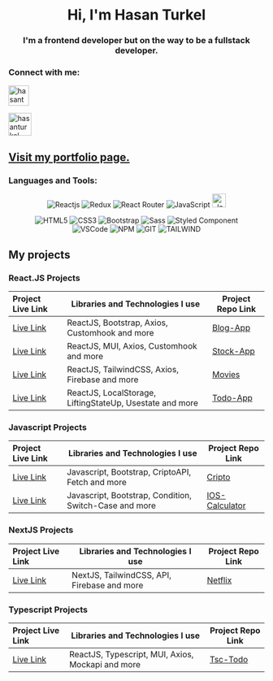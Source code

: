 <h1 align="center">Hi, I'm Hasan Turkel</h1>
<h3 align="center">I'm a frontend developer but on the way to be a fullstack developer.</h3>

<h3 align="left">Connect with me: </h3>
<p align="left">
<a href="https://linkedin.com/in/hasan-turkel" target="blank"><img align="center" src="https://raw.githubusercontent.com/rahuldkjain/github-profile-readme-generator/master/src/images/icons/Social/linked-in-alt.svg" alt="hasanturkel" height="" width="40" /></a> 

        
</p>   
<p align="left">
<a href="mailto:mhturkel@gmail.com" target="blank"><img align="center" src="https://freesvg.org/img/Android-SMS-big.png" alt="hasanturkel" height="" width="45" /></a>
</p>

## [Visit my portfolio page.](https://hasan-turkel.github.io/myportfolio/)

<h3 align="left">Languages and Tools:</h3>
<div align="center">
<img
        src="https://img.shields.io/badge/React-20232A?style=for-the-badge&logo=react&logoColor=61DAFB"
        alt="Reactjs"
      />
<img
        src="https://img.shields.io/badge/Redux-593D88?style=for-the-badge&logo=redux&logoColor=white"
        alt="Redux"
      />
<img
        src="https://img.shields.io/badge/React_Router-CA4245?style=for-the-badge&logo=react-router&logoColor=white"
        alt="React Router"
      /> 
<img
        src="https://img.shields.io/badge/JavaScript-323330?style=for-the-badge&logo=javascript&logoColor=F7DF1E"
        alt="JavaScript"
      />
<img
        src="https://shields.io/badge/TypeScript-3178C6?logo=TypeScript&logoColor=FFF&style=flat-square"
        alt="JavaScript" height="27.3"
      />

<img
        src="https://img.shields.io/badge/HTML5-E34F26?style=for-the-badge&logo=html5&logoColor=white"
        alt="HTML5"
      />
<img
        src="https://img.shields.io/badge/CSS3-1572B6?style=for-the-badge&logo=css3&logoColor=white"
        alt="CSS3"
      />
<img
        src="https://img.shields.io/badge/Bootstrap-563D7C?style=for-the-badge&logo=bootstrap&logoColor=white"
        alt="Bootstrap"
      />
<img
        src="https://img.shields.io/badge/Sass-CC6699?style=for-the-badge&logo=sass&logoColor=white"
        alt="Sass"
      />
<img
        src="https://img.shields.io/badge/styled--components-DB7093?style=for-the-badge&logo=styled-components&logoColor=white"
        alt="Styled Component"
      /> 
</br>
<img 
     src="https://img.shields.io/badge/Visual_Studio_Code-0078D4?style=for-the-badge&logo=visual%20studio%20code&logoColor=white"
     alt="VSCode"
     /> 
<img
     src="https://img.shields.io/badge/npm-CB3837?style=for-the-badge&logo=npm&logoColor=white"
     alt="NPM"
     />
<img 
      src="https://img.shields.io/badge/GIT-E44C30?style=for-the-badge&logo=git&logoColor=white"
      alt="GIT"
      />
<img 
      src="https://img.shields.io/badge/tailwindcss-%2338B2AC.svg?style=for-the-badge&logo=tailwind-css&logoColor=white"
      alt="TAILWIND" 
      />
</div>

## My projects
### React.JS Projects
  Project Live Link       |Libraries and Technologies I use     | Project Repo Link   
:-------------------------|-------------------------|-------------------------
[Live Link](https://hasanturkel-blogapp.vercel.app/)| ReactJS, Bootstrap, Axios, Customhook and more | [Blog-App](https://github.com/Hasan-Turkel/blog-app)
[Live Link](https://hasanturkel-stockapp.vercel.app/)| ReactJS, MUI, Axios, Customhook and more | [Stock-App](https://github.com/Hasan-Turkel/stock-app)
[Live Link](https://hasanturkel-movies.vercel.app/)| ReactJS, TailwindCSS, Axios, Firebase and more | [Movies](https://github.com/Hasan-Turkel/movies)
[Live Link](https://hasanturkel-todoapp.netlify.app/)| ReactJS, LocalStorage, LiftingStateUp, Usestate and more | [Todo-App](https://github.com/Hasan-Turkel/react-todo-app)
### Javascript Projects
 Project Live Link       |Libraries and Technologies I use     | Project Repo Link   
:-------------------------|-------------------------|-------------------------
[Live Link](https://hasan-turkel.github.io/cripto/)| Javascript, Bootstrap, CriptoAPI, Fetch and more| [Cripto](https://github.com/Hasan-Turkel/cripto)
[Live Link](https://hasan-turkel.github.io/ios-calculator/)| Javascript, Bootstrap, Condition, Switch-Case and more | [IOS-Calculator](https://github.com/Hasan-Turkel/ios-calculator)
### NextJS Projects
 Project Live Link       |Libraries and Technologies I use     | Project Repo Link   
:-------------------------|-------------------------|-------------------------
[Live Link](https://hasanturkel-netflix.vercel.app/)| NextJS, TailwindCSS, API, Firebase and more | [Netflix](https://github.com/Hasan-Turkel/netflix)
### Typescript Projects
 Project Live Link       |Libraries and Technologies I use     | Project Repo Link   
:-------------------------|-------------------------|-------------------------
[Live Link](https://tsc-todo-app.vercel.app/)| ReactJS, Typescript, MUI, Axios, Mockapi and more | [Tsc-Todo](https://github.com/Hasan-Turkel/tsc-todo-app)
